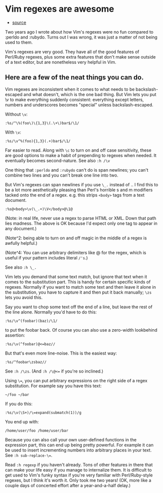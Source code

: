 # Vim regexes are awesome
* [source](http://briancarper.net/blog/448.html)

Two years ago I wrote about how Vim's regexes were no fun compared to :perldo
and :rubydo. Turns out I was wrong, it was just a matter of not being used to
them.

Vim's regexes are very good. They have all of the good features of Perl/Ruby
regexes, plus some extra features that don't make sense outside of a text
editor, but are nonetheless very helpful in Vim.

## Here are a few of the neat things you can do.

Vim regexes are inconsistent when it comes to what needs to be
backslash-escaped and what doesn't, which is the one bad thing. But Vim lets
you put \v to make everything suddenly consistent: everything except letters,
numbers and underscores becomes "special" unless backslash-escaped.

Without `\v`:

``` vim
:%s/^\%(foo\)\{1,3}\(.\+\)bar$/\1/
```

With `\v`:

``` vim
:%s/\v^%(foo){1,3}(.+)bar$/\1/
```

Far easier to read. Along with `\c` to turn on and off case sensitivity, these
are good options to make a habit of prepending to regexes when needed. It
eventually becomes second-nature. See also `:h /\v`

One thing that `:perldo` and `:rubydo` can't do is span newlines; you can't combine
two lines and you can't break one line into two.

But Vim's regexes can span newlines if you use `\_.` instead of .. I find this to
be a lot more aesthetically pleasing than Perl's horrible s and m modifiers
tacked onto the end of a regex. e.g. this strips `<body>` tags from a text
document.

``` vim
:%s@<body>\v(\_.+)\V</body>@\1@
```

(Note: in real life, never use a regex to parse HTML or XML. Down that path
lies madness. The above is OK because I'd expect only one <body> tag to appear
in any document.)

(Note^2: being able to turn on and off magic in the middle of a regex is
awfully helpful.)

(Note^4: You can use arbitrary delimiters like @ for the regex, which is useful
if your pattern includes literal `/'s`.)

See also `:h \_.`

Vim lets you demand that some text match, but ignore that text when it comes to
the substitution part. This is handy for certain specific kinds of regexes.
Normally if you want to match some text and then leave it alone in the
substitution, you have to capture it and then put it back manually; `\zs` lets
you avoid this.

Say you want to chop some text off the end of a line, but leave the rest of the
line alone. Normally you'd have to do this:

``` vim
:%s/\v^(foobar)(baz)/\1/
```

to put the foobar back. Of course you can also use a zero-width lookbehind assertion:

``` vim
:%s/\v(^foobar)@<=baz//
```

But that's even more line-noise. This is the easiest way:

``` vim
:%s/^foobar\zsbaz//
```

See `:h /\zs`. (And `:h /\@<=` if you're so inclined.)

Using `\=`, you can put arbitrary expressions on the right side of a regex
substitution. For example say you have this text:

``` vim
~/foo ~/bar
```

If you do this:

``` vim
:%s/\v(\S+)/\=expand(submatch(1))/g
```

You end up with:

``` vim
/home/user/foo /home/user/bar
```

Because you can also call your own user-defined functions in the expression
part, this can end up being pretty powerful. For example it can be used to
insert incrementing numbers into arbitrary places in your text. See `:h
sub-replace-\=`.

Read `:h regexp` if you haven't already. Tons of other features in there that
can make your life easy if you manage to internalize them. It is difficult to
get used to Vim's funky syntax if you're very familiar with Perl/Ruby-style
regexes, but I think it's worth it. Only took me two years! (OK, more like a
couple days of concerted effort after a year-and-a-half delay.)

